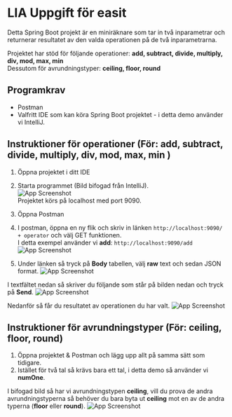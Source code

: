 
# LIA Uppgift för easit

Detta Spring Boot projekt är en miniräknare som tar in två inparametrar och returnerar resultatet av
den valda operationen på de två inparametrarna.

Projektet har stöd för följande operationer: 
**add, subtract, divide, multiply, div, mod, max, min**\
Dessutom för avrundningstyper: **ceiling, floor, round**

## Programkrav
* Postman
* Valfritt IDE som kan köra Spring Boot projektet - i detta demo använder vi IntelliJ.



## Instruktioner för operationer (För: **add, subtract, divide, multiply, div, mod, max, min** )
 1. Öppna projektet i ditt IDE
 2. Starta programmet 
 (Bild bifogad från IntelliJ).  <br>
 ![App Screenshot](https://i.gyazo.com/b5d2a8e9614fd974b8fa495deff612eb.png)\
 Projektet körs på localhost med port 9090.
 
 3. Öppna Postman
 4. I postman, öppna en ny flik och skriv in länken `http://localhost:9090/ + operator` och välj GET funktionen. \
I detta exempel använder vi **add**:  `http://localhost:9090/add`\
![App Screenshot](https://i.gyazo.com/d1e7cb81296532079480704f1fb4a190.png)

5. Under länken så tryck på **Body** tabellen, välj **raw** text och sedan JSON format.
![App Screenshot](https://i.gyazo.com/cd1121b8116e942932050edf3f812a0b.gif)



I textfältet nedan så skriver du följande som står på bilden nedan och tryck på **Send**.
![App Screenshot](https://i.gyazo.com/9729f6c2fed710b038bc6dd03ea88dd1.png)

Nedanför så får du resultatet av operationen du har valt.
![App Screenshot](https://i.gyazo.com/b49bf80b5529880d9187d69dd71db5a3.png)

## Instruktioner för avrundningstyper (För: **ceiling, floor, round**)
1. Öppna projektet & Postman och lägg upp allt på samma sätt som tidigare.
2. Istället för två tal så krävs bara ett tal, i detta demo så använder vi **numOne**.

I bifogad bild så har vi avrundningstypen **ceiling**, vill du prova de andra avrundningstyperna så behöver du bara byta ut **ceiling** mot en av de andra typerna (**floor** eller **round**).
![App Screenshot](https://i.gyazo.com/7e4f3b383fa62f86acc366b9b725b787.png)
